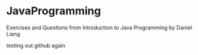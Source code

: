# JavaProgramming
Exercises and Questions from Introduction to Java Programming by Daniel Liang

testing out github again
